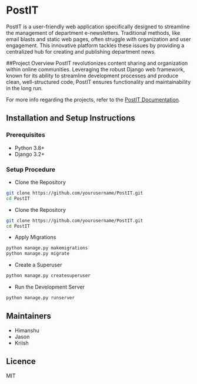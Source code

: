 # PostIT

PostIT is a user-friendly web application specifically designed to streamline the management of department e-newsletters. Traditional methods, like email blasts and static web pages, often struggle with organization and user engagement. This innovative platform tackles these issues by providing a centralized hub for creating and publishing department news.

##Project Overview
PostIT revolutionizes content sharing and organization within online communities. Leveraging the robust Django web framework, known for its ability to streamline development processes and produce clean, well-structured code, PostIT ensures functionality and maintainability in the long run.

For more info regarding the projects, refer to the [PostIT Documentation](./IT_MINIPROJECT_REPORT%20(1).pdf).

## Installation and Setup Instructions

### Prerequisites
- Python 3.8+
- Django 3.2+

### Setup Procedure

- Clone the Repository
```bash
git clone https://github.com/yourusername/PostIT.git
cd PostIT
```

- Clone the Repository
```bash
git clone https://github.com/yourusername/PostIT.git
cd PostIT
```

- Apply Migrations
```bash
python manage.py makemigrations
python manage.py migrate
```

- Create a Superuser
```bash
python manage.py createsuperuser
```

- Run the Development Server
```bash
python manage.py runserver
```


## Maintainers

- Himanshu
- Jason
- Kriish

## Licence

MIT
